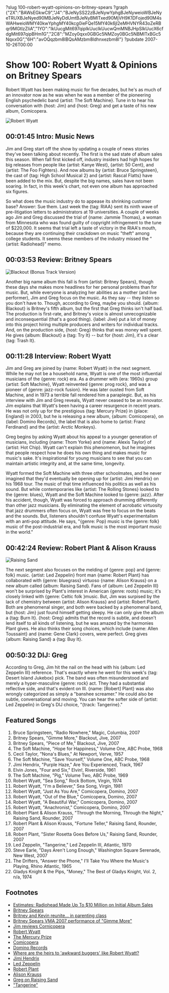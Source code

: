?slug 100-robert-wyatt-opinions-on-britney-spears
?graph {"2X":"BAWsEGkwC9","J4":"BJeNySS22zBJeNywYphgBJeNyweioWBJeNyeTRUXBJeNyed90MBJeNyDdUmtBJeNyBMlTxed90MjVH9K1DFojed90M4sWAHweioWMY40kwYphgMY40kcg0ieFQe15MY40k6jl2eMHVNYR43oZeRBqr9MGtlzZIiA","1YO":"IkUucgMit697qipIkUucIkUucwQmMNBJHpSIkUucX6cfdgMit697qipBHm1G","2C8":"MZoy0qxx0GBGc5NMZoy0BGc5NBMlTxBGc5Nqxx0G","6H":"avOQqzbm8lBQsAMzbm8ldhnxezbm8l"}
?pubdate 2007-10-26T00:00
# Show 100: Robert Wyatt & Opinions on Britney Spears
Robert Wyatt has been making music for five decades, but he's as much of an innovator now as he was when he was a member of the pioneering English psychedelic band {artist: The Soft Machine}. Tune in to hear his conversation with {host: Jim} and {host: Greg} and get a taste of his new album, Comicopera.

![Robert Wyatt](http://www.strongcomet.com/wyatt/wp-content/uploads/2015/01/Robertwyatt-Q.jpg)

## 00:01:45 Intro: Music News
Jim and Greg start off the show by updating a couple of news stories they've been talking about recently. The first is the sad state of album sales this season. When fall first kicked off, industry insiders had high hopes for big releases from people like {artist: Kanye West}, {artist: 50 Cent}, and {artist: The Foo Fighters}. And now albums by {artist: Bruce Springsteen}, the cast of {tag: High School Musical 2} and {artist: Rascal Flatts} have been added to the mix. But, despite the big names, sales have not been soaring. In fact, in this week's chart, not even one album has approached six figures.

So what does the music industry do to appease its shrinking customer base? Answer: Sue them. Last week the {tag: RIAA} sent its ninth wave of pre-litigation letters to administrators at 19 universities. A couple of weeks ago Jim and Greg discussed the trial of {name: Jammie Thomas}, a woman from Minnesota who was found guilty of copyright infringement to the tune of $220,000. It seems that trial left a taste of victory in the RIAA's mouth, because they are continuing their crackdown on music "theft" among college students. It seems these members of the industry missed the "{artist: Radiohead}" memo.

## 00:03:53 Review: Britney Spears
![Blackout (Bonus Track Version)](https://static.soundopinions.org/assets/100/6H0.jpg)

Another big name album this fall is from {artist: Britney Spears}, though these days she makes more headlines for her personal problems than for music. But, while everyone is analyzing her abilities as a mother (and live performer),  Jim and Greg focus on the music. As they say -- they listen so you don't have to. Though, according to Greg, maybe you should. {album: Blackout} is Britney's fifth album, but the first that Greg thinks isn't half bad. The production is first-rate, and Britney's voice is almost unrecognizable and inconsequential (that's a good thing). {label: Jive} put a lot of money into this project hiring multiple producers and writers for individual tracks. And, on the production side, {host: Greg} thinks that was money well spent. He gives {album: Blackout} a {tag: Try It} -- but for {host: Jim}, it's a clear {tag: Trash It}.

## 00:11:28 Interview: Robert Wyatt
Jim and Greg are joined by {name: Robert Wyatt} in the next segment. While he may not be a household name, Wyatt is one of the most influential musicians of the {genre: rock} era. As a drummer with {era: 1960s} group {artist: Soft Machine}, Wyatt reinvented {genre: prog rock}, and was a pioneer of {genre: jazz-rock fusion}. He was later ousted from Soft Machine, and in 1973 a terrible fall rendered him a paraplegic. But, as his interview with Jim and Greg reveals, Wyatt never ceased to be an innovator. Jim explains that Wyatt's been having a career resurgence in recent years. He was not only up for the prestigious {tag: Mercury Prize} in {place: England} in 2003, but he is releasing a new album, {album: Comicopera}, on {label: Domino Records}, the label that is also home to {artist: Franz Ferdinand} and the {artist: Arctic Monkeys}.

Greg begins by asking Wyatt about his appeal to a younger generation of musicians, including {name: Thom Yorke} and {name: Alexis Taylor} of {artist: Hot Chip}. Wyatt can't explain this phenomenon, but he imagines that people respect how he does his own thing and makes music for music's sake. It's inspirational for young musicians to see that you can maintain artistic integrity and, at the same time, longevity.

Wyatt formed the Soft Machine with three other schoolmates, and he never imagined that they'd eventually be opening up for {artist: Jimi Hendrix} on his 1968 tour. The music of that time influenced his politics as well as his sound. But while contemporaries like {artist: The Rolling Stones} looked to the {genre: blues}, Wyatt and the Soft Machine looked to {genre: jazz}. After his accident, though, Wyatt was forced to approach drumming differently than other jazz musicians. By eliminating the element of acrobatic virtuosity that jazz drummers often focus on, Wyatt was free to focus on the beats and the sounds. But, listeners shouldn't confuse Wyatt's experimentalism with an anti-pop attitude. He says, "{genre: Pop} music is the {genre: folk} music of the post-industrial era, and folk music is the most important music in the world."

## 00:42:24 Review: Robert Plant & Alison Krauss
![Raising Sand](https://static.soundopinions.org/assets/100/1YO0.jpg)

The next segment also focuses on the melding of {genre: pop} and {genre: folk} music. {artist: Led Zeppelin} front man {name: Robert Plant} has collaborated with {genre: bluegrass} virtuoso {name: Alison Krauss} on a new album called {album: Raising Sand}. Fans of {album: Led Zeppelin III} won't be surprised by Plant's interest in American {genre: roots} music; it's closely linked with {genre: Celtic folk }music. But, Jim was surpised by the lack of chemistry between {artist: Alison Krauss} and {artist: Robert Plant}. Both are phenomenal singer, and both were backed by a phenomenal band, but {host: Jim} just found himself getting sleepy. He can only give the album a {tag: Burn It}. {host: Greg} admits that the record is subtle, and doesn't lend itself to all kinds of listening, but he was amazed by the harmonies Plant gives. He also thinks their song choices, which include {name: Allen Toussaint} and {name: Gene Clark} covers, were perfect. Greg gives {album: Raising Sand} a {tag: Buy It}.

## 00:50:32 DIJ: Greg
According to Greg, Jim hit the nail on the head with his {album: Led Zeppelin III} reference. That's exactly where he went for this week's {tag: Desert Island Jukebox} pick. The band was often misunderstood and merely a hyper-masculine {genre: rock} act. They had a substantial reflective side, and that's evident on III. {name: [Robert] Plant} was also wrongly categorized as simply a "banshee screamer." He could also be subtle, conversational and moving. You can hear the softer side of {artist: Led Zeppelin} in Greg's DIJ choice, "{track: Tangerine}."

## Featured Songs
1. Bruce Springsteen, "Radio Nowhere," Magic, Columbia, 2007
2. Britney Spears, "Gimme More," Blackout, Jive, 2007
3. Britney Spears, "Piece of Me," Blackout, Jive, 2007
4. The Soft Machine, "Hope for Happiness," Volume One, ABC Probe, 1968
5. Cecil Taylor, "Nona's Blues," At Newport, Verve, 1957
6. The Soft Machine, "Save Yourself," Volume One, ABC Probe, 1968
7. Jimi Hendrix, "Purple Haze," Are You Experienced, Track, 1967
8. Elvin Jones, "Four and Six," Elvin!, Riverside, 1961
9. The Soft Machine, "Pig," Volume Two, ABC Probe, 1969
10. Robert Wyatt, "Sea Song," Rock Bottom, Virgin, 1974
11. Robert Wyatt, "I'm a Believer," Sea Song, Virgin, 1981
12. Robert Wyatt, "Just As You Are," Comicopera, Domino, 2007
13. Robert Wyatt, "Out of the Blue," Comicopera, Domino, 2007
14. Robert Wyatt, "A Beautiful War," Comicopera, Domino, 2007
15. Robert Wyatt, "Anachronist," Comicopera, Domino, 2007
16. Robert Plant & Alison Krauss, "Through the Morning, Through the Night," Raising Sand, Rounder, 2007
17. Robert Plant & Alison Krauss, "Fortune Teller," Raising Sand, Rounder, 2007
18. Robert Plant, "Sister Rosetta Goes Before Us," Raising Sand, Rounder, 2007
19. Led Zeppelin, "Tangerine," Led Zeppelin III, Atlantic, 1970
20. Steve Earle, "Days Aren't Long Enough," Washington Square Serenade, New West, 2007
21. The Drifters, "Answer the Phone," I'll Take You Where the Music's Playing, Rhino Atlantic, 1965
22. Gladys Knight & the Pips, "Money," The Best of Gladys Knight, Vol. 2, n/a, 1974

## Footnotes
- [Estimates: Radiohead Made Up To $10 Million on Initial Album Sales](http://blog.wired.com/music/2007/10/estimates-radio.html)
- [Britney Spears](http://www.britneyspears.com/)
- [Britney and Kevin reunite... in parenting class](http://www.msnbc.msn.com/id/21475225/)
- [Britney Spears VMA 2007 performance of "Gimme More"](http://www.youtube.com/watch?v=ZlrJ02yNxNo)
- [Jim reviews Cornicopera](http://www.jimdero.com/News2007/Wyatt.htm)
- [Robert Wyatt](http://www.allmusic.com/cg/amg.dll?p=amg&sql=11:3ifixqr5ldfe)
- [The Mercury Prize](http://www.nationwidemercurys.com/)
- [Comicopera](http://www.metacritic.com/music/artists/wyattrobert/comicopera?q=comicopera)
- [Domino Records](http://www.dominorecordco.com/)
- [Where are the heirs to 'awkward buggers' like Robert Wyatt?](http://blogs.guardian.co.uk/music/2007/10/where_are_the_heirs_to_awkward.html)
- [Jimi Hendrix](http://www.jimihendrix.com/)
- [Led Zeppelin](http://www.ledzeppelin.com/)
- [Robert Plant](http://www.robertplant.com/)
- [Alison Krauss](http://www.robertplant.com/)
- [Greg on Raising Sand](http://leisureblogs.chicagotribune.com/turn_it_up/2007/10/odd-couple-robe.html)
- ["Tangerine"](http://www.songfacts.com/detail.php?id=323)
